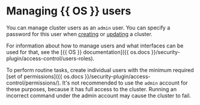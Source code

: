 # Managing {{ OS }} users

You can manage cluster users as an `admin` user. You can specify a password for this user when [creating](cluster-create.md#create-cluster) or [updating](update.md) a cluster.

For information about how to manage users and what interfaces can be used for that, see the [{{ OS }} documentation]({{ os.docs }}/security-plugin/access-control/users-roles).

To perform routine tasks, create individual users with the minimum required [set of permissions]({{ os.docs }}/security-plugin/access-control/permissions/). It's not recommended to use the `admin` account for these purposes, because it has full access to the cluster. Running an incorrect command under the admin account may cause the cluster to fail.
